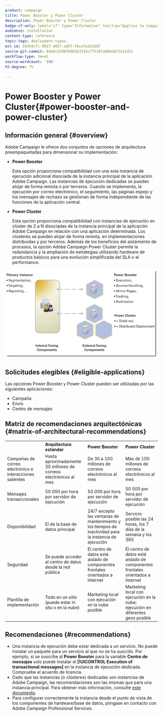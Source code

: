 ```yaml
---
product: campaign
title: Power Booster y Power Cluster
description: Power Booster y Power Cluster
badge-v7-only: label="v7" type="Informative" tooltip="Applies to Campaign Classic v7 only"
audience: installation
content-type: reference
topic-tags: deployment-types-
exl-id: 59364cfc-9917-4057-ad5f-fbca7e261b07
source-git-commit: 8debcd3d8fb883b3316cf75187a86bebf15a1d31
workflow-type: tm+mt
source-wordcount: '396'
ht-degree: 7%

---
```


# Power Booster y Power Cluster{#power-booster-and-power-cluster}



## Información general {#overview}

Adobe Campaign le ofrece dos conjuntos de opciones de arquitectura preempaquetadas para dimensionar su implementación:

* **Power Booster**

   Esta opción proporciona compatibilidad con una sola instancia de ejecución adicional disociada de la instancia principal de la aplicación Adobe Campaign. Las instancias de ejecución dedicadas se pueden alojar de forma remota o por terceros. Cuando se implementa, la ejecución por correo electrónico, el seguimiento, las páginas espejo y los mensajes de rechazo se gestionan de forma independiente de las funciones de la aplicación central.

* **Power Cluster**

   Esta opción proporciona compatibilidad con instancias de ejecución en clúster de 2 a N disociadas de la instancia principal de la aplicación Adobe Campaign en relación con una aplicación determinada. Los clústeres se pueden alojar de forma remota, en implementaciones distribuidas y por terceros. Además de los beneficios del aislamiento de procesos, la opción Adobe Campaign Power Cluster permite la redundancia y la ampliación de estrategias utilizando hardware de productos básicos para una evolución simplificada del SLA o el performance.

![](assets/architectural_options_diagram.png)

## Solicitudes elegibles {#eligible-applications}

Las opciones Power Booster y Power Cluster pueden ser utilizadas por las siguientes aplicaciones:

* Campaña
* Envío
* Centro de mensajes

## Matriz de recomendaciones arquitectónicas {#matrix-of-architectural-recommendations}

<table> 
 <tbody> 
  <tr> 
   <td> </td> 
   <td> <strong>Arquitectura estándar</strong><br /> </td> 
   <td> <strong>Power Booster</strong><br /> </td> 
   <td> <strong>Power Cluster</strong><br /> </td> 
  </tr> 
  <tr> 
   <td> Campañas de correo electrónico e interacciones salientes<br /> </td> 
   <td> Hasta aproximadamente 30 millones de correos electrónicos al mes<br /> </td> 
   <td> De 30 a 100 millones de correos electrónicos al mes<br /> </td> 
   <td> Más de 100 millones de correos electrónicos al mes<br /> </td> 
  </tr> 
  <tr> 
   <td> Mensajes transaccionales<br /> </td> 
   <td> 50 000 por hora por servidor de ejecución<br /> </td> 
   <td> 50 000 por hora por servidor de ejecución<br /> </td> 
   <td> 50 000 por hora por servidor de ejecución<br /> </td> 
  </tr> 
  <tr> 
   <td> Disponibilidad<br /> </td> 
   <td> El de la base de datos principal<br /> </td> 
   <td> 24/7 excepto las ventanas de mantenimiento y los tiempos de inactividad para la instancia de ejecución<br /> </td> 
   <td> Servicio posible las 24 horas, los 7 días de la semana y los 365<br /> </td> 
  </tr> 
  <tr> 
   <td> Seguridad<br /> </td> 
   <td> Se puede acceder al centro de datos desde la red pública<br /> </td> 
   <td> El centro de datos está aislado de componentes frontales orientados a Internet<br /> </td> 
   <td> El centro de datos está aislado de componentes frontales orientados a Internet<br /> </td> 
  </tr> 
  <tr> 
   <td> Plantilla de implementación<br /> </td> 
   <td> Todo en un sitio (puede estar in situ o en la nube)<br /> </td> 
   <td> Marketing local con ejecución en la nube posible<br /> </td> 
   <td> Marketing local con ejecución en la nube; ejecución en diferentes geos posible<br /> </td> 
  </tr> 
 </tbody> 
</table>

## Recomendaciones {#recommendations}

* Una instancia de ejecución debe estar dedicada a un servicio. No puede instalar un paquete para un servicio al que no se ha suscrito. Por ejemplo, si se suscribe al **Power Booster** para la variable **Centro de mensajes** solo puede instalar el **[!UICONTROL Execution of transactional messages]** en la instancia de ejecución dedicada. Compruebe el acuerdo de licencia.
* Dado que las instancias (o clústeres) dedicadas son instancias de Adobe Campaign, las recomendaciones son las mismas que para una instancia principal. Para obtener más información, consulte [este documento](../../production/using/foreword.md).
* Para configurar correctamente la instancia desde el punto de vista de los componentes de hardware/base de datos, póngase en contacto con Adobe Campaign Professional Services.
